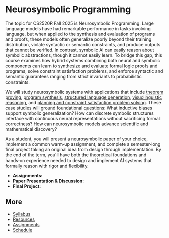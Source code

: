 # Neurosymbolic Programming

The topic for CS2520R Fall 2025 is Neurosymbolic Programming. Large language models have had remarkable performance in tasks involving language, but when applied to the synthesis and evaluation of programs and proofs, these models often generalize poorly beyond their training distribution, violate syntactic or semantic constraints, and produce outputs that cannot be verified. In contrast, symbolic AI can easily reason about symbolic abstractions, though it cannot easily learn. To bridge this gap, this course examines how hybrid systems combining both neural and symbolic components can learn to synthesize and evaluate formal logic proofs and programs, solve constraint satisfaction problems, and enforce syntactic and semantic guarantees ranging from strict invariants to probabilistic constraints.

We will study neurosymbolic systems with applications that include [theorem proving](https://deepmind.google/discover/blog/alphageometry-an-olympiad-level-ai-system-for-geometry/), [program synthesis](https://github.com/namin/llm-verified-with-monte-carlo-tree-search), [structured language generation](https://github.com/dottxt-ai/outlines), [visuolinguistic reasoning](https://www.scallop-lang.org/), and [planning and constraint satisfaction problem solving](https://energy-based-model.github.io/ired/). These case studies will ground foundational questions: What inductive biases support symbolic generalization? How can discrete symbolic structures interface with continuous neural representations without sacrificing formal correctness? How can neurosymbolic models advance scientific and mathematical discovery?

As a student, you will present a neurosymbolic paper of your choice, implement a common warm‑up assignment, and complete a semester‑long final project taking an original idea from design through implementation. By the end of the term, you'll have both the theoretical foundations and hands‑on experience needed to design and implement AI systems that formally reason with rigor and flexibility.

- **Assignments:**
- **Paper Presentation & Discussion:**
- **Final Project:**

## More

- [Syllabus](syllabus.html)
- [Resources](resources.html)
- [Assignments](assignments.html)
- [Schedule](schedule.html)
